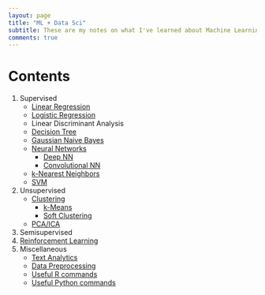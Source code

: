 ```yaml
---
layout: page
title: "ML + Data Sci"
subtitle: These are my notes on what I've learned about Machine Learning and Data Science.
comments: true
---
```


# Contents

1. Supervised
	* [Linear Regression](2017-06-27-linear-regression)
	* [Logistic Regression](2017-07-16-logistic-reg)
	* Linear Discriminant Analysis
	* [Decision Tree](2017-07-04-tree) 
	* [Gaussian Naive Bayes](2017-06-21-gaussian-naive-bayes)
	* [Neural Networks](2017-06-24-neural-networks)
		* [Deep NN](2017-07-27-deepnn)
		* [Convolutional NN](2017-07-27-cnn)
	* [k-Nearest Neighbors](2017-06-28-knn)
	* [SVM](2017-06-28-svm)
2. Unsupervised
	* [Clustering](2017-07-04-clustering)
		* [k-Means](2017-07-18-kmeans)
		* [Soft Clustering](2017-07-13-softclustering)
	* [PCA/ICA](2017-07-09-pca)
3. Semisupervised
4. [Reinforcement Learning](2017-07-12-reinforcement)
5. Miscellaneous
	* [Text Analytics](2017-07-12-text-analytics)
	* [Data Preprocessing](2017-06-26-preprocessing)
	* [Useful R commands](2017-06-26-r-cmds)
	* [Useful Python commands](2017-06-26-useful-python-cmds)
	
